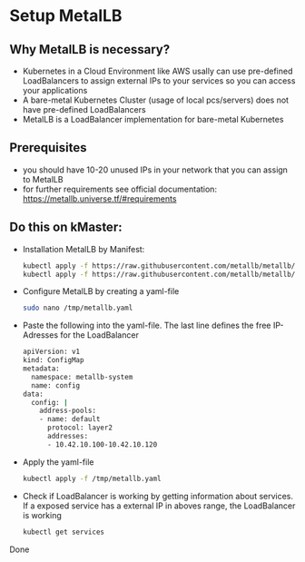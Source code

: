 # Setup MetalLB

## Why MetalLB is necessary?
* Kubernetes in a Cloud Environment like AWS usally can use pre-defined LoadBalancers to assign external IPs to your services so you can access your applications
* A bare-metal Kubernetes Cluster (usage of local pcs/servers) does not have pre-defined LoadBalancers
* MetalLB is a LoadBalancer implementation for bare-metal Kubernetes

## Prerequisites
* you should have 10-20 unused IPs in your network that you can assign to MetalLB
* for further requirements see official documentation: https://metallb.universe.tf/#requirements

## Do this on kMaster:

* Installation MetalLB by Manifest:
    ```bash
    kubectl apply -f https://raw.githubusercontent.com/metallb/metallb/v0.10.2/manifests/namespace.yaml
    kubectl apply -f https://raw.githubusercontent.com/metallb/metallb/v0.10.2/manifests/metallb.yaml
    ```

* Configure MetalLB by creating a yaml-file
    ```bash
    sudo nano /tmp/metallb.yaml
    ```
   
* Paste the following into the yaml-file. The last line defines the free IP-Adresses for the LoadBalancer
    ```bash
    apiVersion: v1
    kind: ConfigMap
    metadata:
      namespace: metallb-system
      name: config
    data:
      config: |
        address-pools:
        - name: default
          protocol: layer2
          addresses:
          - 10.42.10.100-10.42.10.120
    ```
* Apply the yaml-file
    ```bash
    kubectl apply -f /tmp/metallb.yaml
    ```

* Check if LoadBalancer is working by getting information about services. If a exposed service has a external IP in aboves range, the LoadBalancer is working
    ```bash
    kubectl get services
    ```

Done
